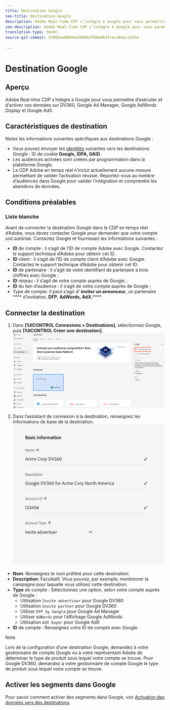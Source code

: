 ```yaml
---
title: Destination Google
seo-title: Destination Google
description: Adobe Real-time CDP s’intègre à Google pour vous permettre d’exécuter et d’activer vos données sur DV360, Google Ad Manager, Google AdWords et Google AdX.
seo-description: Adobe Real-time CDP s’intègre à Google pour vous permettre d’exécuter et d’activer vos données sur DV360, Google Ad Manager, Google AdWords et Google AdX.
translation-type: tm+mt
source-git-commit: 5396bee00044e5046bd768a863fceca0aec1d24e

---
```



# Destination Google

## Aperçu

Adobe Real-time CDP s’intègre à Google pour vous permettre d’exécuter et d’activer vos données sur DV360, Google Ad Manager, Google AdWords Display et Google AdX.

## Caractéristiques de destination

Notez les informations suivantes spécifiques aux destinations Google :

* Vous pouvez envoyer les [identités](https://www.adobe.io/apis/experienceplatform/home/profile-identity-segmentation/profile-identity-segmentation-services.html#!api-specification/markdown/narrative/technical_overview/identity_namespace_overview/identity_namespace_overview.md) suivantes vers les destinations Google : ID de cookie **Google, IDFA, GAID**.
* Les audiences activées sont créées par programmation dans la plateforme Google.
* Le CDP Adobe en temps réel n’inclut actuellement aucune mesure permettant de valider l’activation réussie. Reportez-vous au nombre d’audiences dans Google pour valider l’intégration et comprendre les abandons de données.

## Conditions préalables

### Liste blanche

Avant de connecter la destination Google dans le CDP en temps réel d’Adobe, vous devez contacter Google pour demander que votre compte soit autorisé. Contactez Google et fournissez les informations suivantes :

* **ID** de compte : il s’agit de l’ID de compte Adobe avec Google. Contactez le support technique d’Adobe pour obtenir cet ID.
* **ID** client : il s’agit de l’ID de compte client d’Adobe avec Google. Contactez le support technique d’Adobe pour obtenir cet ID.
* **ID** de partenaire : Il s’agit de votre identifiant de partenaire à trois chiffres avec Google ;
* **ID** réseau : il s’agit de votre compte auprès de Google ;
* **ID** du lien d’audience : il s’agit de votre compte auprès de Google ;
* Type de compte. Il peut s’agir d’ **inviter un annonceur**, un partenaire **** d’invitation, **DFP**, **AdWords, AdX.******


## Connecter la destination

1. Dans **[!UICONTROL Connexions > Destinations]**, sélectionnez Google, puis **[!UICONTROL Créer une destination]**.
   ![Connecter une destination Google](/help/rtcdp/destinations/assets/google-destination.png)

2. Dans l’assistant de connexion à la destination, renseignez les informations de base de la destination.
   ![Informations de base Google](/help/rtcdp/destinations/assets/google-basic-information.png)
* **Nom**: Renseignez le nom préféré pour cette destination.
* **Description**: Facultatif. Vous pouvez, par exemple, mentionner la campagne pour laquelle vous utilisez cette destination.
* **Type** de compte : Sélectionnez une option, selon votre compte auprès de Google :
   * Utilisation `Invite advertiser` pour Google DV360
   * Utilisation `Invite partner` pour Google DV360
   * Utiliser `DFP by Google` pour Google Ad Manager
   * Utiliser `AdWords` pour l’affichage Google AdWords
   * Utilisation `AdX buyer` pour Google AdX
* **ID** de compte : Renseignez votre ID de compte avec Google.

>[!NOTE]
>
>Lors de la configuration d’une destination Google, demandez à votre gestionnaire de compte Google ou à votre représentant Adobe de déterminer le type de produit sous lequel votre compte se trouve. Pour Google DV360, demandez à votre gestionnaire de compte Google le type de produit sous lequel votre compte se trouve. 

## Activer les segments dans Google

Pour savoir comment activer des segments dans Google, voir [Activation des données vers des destinations](/help/rtcdp/destinations/activate-destinations.md).